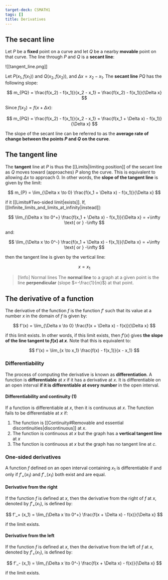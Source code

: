 ```yaml
---
target-deck: CSMATH1
tags: []
title: Derivatives
---
```


## The secant line

Let $P$ be a **fixed** point on a curve and let $Q$ be a nearby **movable** point on that curve. The line through $P$ and $Q$ is a **secant line**:

![[tangent_line.png]]

Let $P(x_1, f(x_1))$ and $Q(x_2, f(x_2))$, and $\Delta x = x_2 - x_1$. The **secant line** $PQ$ has the following slope:

$$
m_{PQ} = \frac{f(x_2) - f(x_1)}{x_2 - x_1} = \frac{f(x_2) - f(x_1)}{\Delta x}
$$

Since $f(x_2) = f(x + \Delta x)$:

$$
m_{PQ} = \frac{f(x_2) - f(x_1)}{x_2 - x_1} = \frac{f(x_1 + \Delta x) - f(x_1)}{\Delta x}
$$

The slope of the secant line can be referred to as the **average rate of change between the points $P$ and $Q$ on the curve**.

<!--ID: 1709742068190-->

## The tangent line

The **tangent** line at $P$ is thus the [[Limits|limiting position]] of the secant line as $Q$ moves toward (approaches) $P$ along the curve. This is equivalent to allowing $\Delta x$ to approach 0. In other words, the **slope of the tangent line** is given by the limit:

$$
m_{P} = \lim_{\Delta x \to 0} \frac{f(x_1 + \Delta x) - f(x_1)}{\Delta x}
$$

if it [[Limits#Two-sided limit|exists]]. If, [[Infinite_limits_and_limits_at_infinity|instead]]:

$$
\lim_{\Delta x \to 0^+} \frac{f(x_1 + \Delta x) - f(x_1)}{\Delta x} = +\infty \text{ or } -\infty
$$

and:

$$
\lim_{\Delta x \to 0^-} \frac{f(x_1 + \Delta x) - f(x_1)}{\Delta x} = +\infty \text{ or } -\infty
$$

then the tangent line is given by the vertical line:

$$
x = x_1
$$

>[!info] Normal lines
>The **normal line** to a graph at a given point is the line **perpendicular** (slope $=-\frac{1}{m}$) at that point.

<!--ID: 1709742068204-->

## The derivative of a function

The derivative of the function $f$ is the function $f'$ such that its value at a number $x$ in the domain of $f$ is given by:

$$
f'(x) = \lim_{\Delta x \to 0} \frac{f(x + \Delta x) - f(x)}{\Delta x}
$$

if this limit exists. In other words, if this limit exists, then $f'(x)$ gives **the slope of the line tangent to $f(x)$ at $x$**. Note that this is equivalent to:

$$
f'(x) = \lim_{x \to x_1} \frac{f(x) - f(x_1)}{x - x_1}
$$
<!--ID: 1709742068213-->

### Differentiability

The process of computing the derivative is known as **differentiation**. A function is **differentiable** at $x$ if it has a derivative at $x$. It is differentiable on an open interval **if it is differentiable at every number** in the open interval.

<!--ID: 1709742068222-->

#### Differentiability and continuity (1)

If a function is differentiable at $x$, then it is continuous at $x$. The function fails to be differentiable at $x$ if:

1. The function is [[Continuity#Removable and essential discontinuities|discontinuous]] at $x$.
2. The function is continuous at $x$ but the graph has a **vertical tangent line** at $x$
3. The function is continuous at $x$ but the graph has no tangent line at $c$.
<!--ID: 1709742068230-->

### One-sided derivatives

A function $f$ defined on an open interval containing $x_1$ is differentiable if and only if $f'_+ (x_1)$ and $f'_- (x_1)$ both exist and are equal.

<!--ID: 1709742068236-->

#### Derivative from the right

If the function $f$ is defined at $x$, then the derivative from the right of $f$ at $x$, denoted by $f'_+ (x_1)$, is defined by:

$$
f'_+ (x_1) = \lim_{\Delta x \to 0^+} \frac{f(x + \Delta x) - f(x)}{\Delta x}
$$

if the limit exists.

<!--ID: 1709742068241-->

#### Derivative from the left

If the function $f$ is defined at $x$, then the derivative from the left of $f$ at $x$, denoted by $f'_+ (x_1)$, is defined by:

$$
f'_- (x_1) = \lim_{\Delta x \to 0^-} \frac{f(x + \Delta x) - f(x)}{\Delta x}
$$

if the limit exists.

<!--ID: 1709742068245-->
